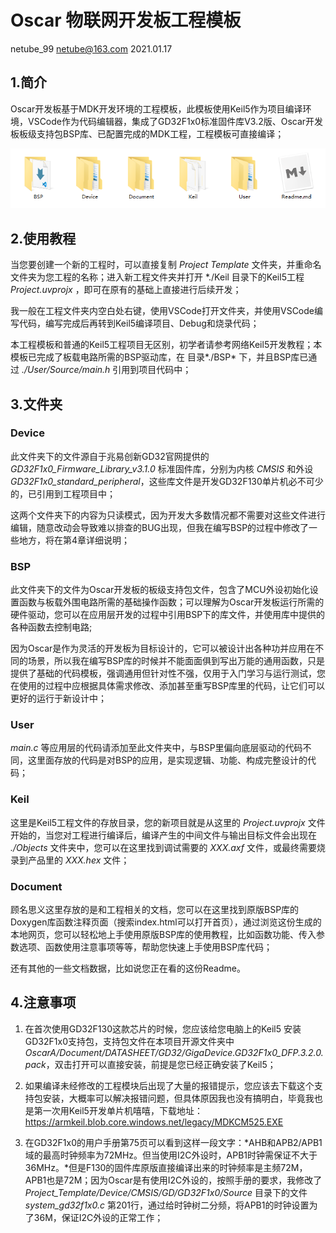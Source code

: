 # Oscar 物联网开发板工程模板

netube_99 netube@163.com 2021.01.17

## 1.简介
Oscar开发板基于MDK开发环境的工程模板，此模板使用Keil5作为项目编译环境，VSCode作为代码编辑器，集成了GD32F1x0标准固件库V3.2版、Oscar开发板板级支持包BSP库、已配置完成的MDK工程，工程模板可直接编译；

![目录截图](./Document/DOC_IMG/目录截图.png)

## 2.使用教程
当您要创建一个新的工程时，可以直接复制 *Project Template* 文件夹，并重命名文件夹为您工程的名称；进入新工程文件夹并打开 *./Keil 目录下的Keil5工程 *Project.uvprojx* ，即可在原有的基础上直接进行后续开发；

我一般在工程文件夹内空白处右键，使用VSCode打开文件夹，并使用VSCode编写代码，编写完成后再转到Keil5编译项目、Debug和烧录代码；

本工程模板和普通的Keil5工程项目无区别，初学者请参考网络Keil5开发教程；本模板已完成了板载电路所需的BSP驱动库，在 目录*./BSP* 下，并且BSP库已通过 *./User/Source/main.h* 引用到项目代码中；

## 3.文件夹
### Device
此文件夹下的文件源自于兆易创新GD32官网提供的 *GD32F1x0_Firmware_Library_v3.1.0* 标准固件库，分别为内核 *CMSIS* 和外设 *GD32F1x0_standard_peripheral*，这些库文件是开发GD32F130单片机必不可少的，已引用到工程项目中；

这两个文件夹下的内容为只读模式，因为开发大多数情况都不需要对这些文件进行编辑，随意改动会导致难以排查的BUG出现，但我在编写BSP的过程中修改了一些地方，将在第4章详细说明；

### BSP
此文件夹下的文件为Oscar开发板的板级支持包文件，包含了MCU外设初始化设置函数与板载外围电路所需的基础操作函数；可以理解为Oscar开发板运行所需的硬件驱动，您可以在应用层开发的过程中引用BSP下的库文件，并使用库中提供的各种函数去控制电路;

因为Oscar是作为灵活的开发板为目标设计的，它可以被设计出各种功并应用在不同的场景，所以我在编写BSP库的时候并不能面面俱到写出万能的通用函数，只是提供了基础的代码模板，强调通用但针对性不强，仅用于入门学习与运行测试，您在使用的过程中应根据具体需求修改、添加甚至重写BSP库里的代码，让它们可以更好的运行于新设计中；

### User
*main.c* 等应用层的代码请添加至此文件夹中，与BSP里偏向底层驱动的代码不同，这里面存放的代码是对BSP的应用，是实现逻辑、功能、构成完整设计的代码；

### Keil
这里是Keil5工程文件的存放目录，您的新项目就是从这里的 *Project.uvprojx* 文件开始的，当您对工程进行编译后，编译产生的中间文件与输出目标文件会出现在 *./Objects* 文件夹中，您可以在这里找到调试需要的 *XXX.axf* 文件，或最终需要烧录到产品里的 *XXX.hex* 文件；

### Document
顾名思义这里存放的是和工程相关的文档，您可以在这里找到原版BSP库的Doxygen库函数注释页面（搜索index.html可以打开首页），通过浏览这份生成的本地网页，您可以轻松地上手使用原版BSP库的使用教程，比如函数功能、传入参数选项、函数使用注意事项等等，帮助您快速上手使用BSP库代码；

还有其他的一些文档数据，比如说您正在看的这份Readme。

## 4.注意事项
1. 在首次使用GD32F130这款芯片的时候，您应该给您电脑上的Keil5 安装 GD32F1x0支持包，支持包文件在本项目开源文件夹中 *OscarA/Document/DATASHEET/GD32/GigaDevice.GD32F1x0_DFP.3.2.0.pack*，双击打开可以直接安装，前提是您已经正确安装了Keil5；

2. 如果编译未经修改的工程模块后出现了大量的报错提示，您应该去下载这个支持包安装，大概率可以解决报错问题，但具体原因我也没有搞明白，毕竟我也是第一次用Keil5开发单片机嘻嘻，下载地址：https://armkeil.blob.core.windows.net/legacy/MDKCM525.EXE

3. 在GD32F1x0的用户手册第75页可以看到这样一段文字：*AHB和APB2/APB1域的最高时钟频率为72MHz。但当使用I2C外设时，APB1时钟需保证不大于36MHz。*但是F130的固件库原版直接编译出来的时钟频率是主频72M，APB1也是72M；因为Oscar是有使用I2C外设的，按照手册的要求，我修改了 *Project_Template/Device/CMSIS/GD/GD32F1x0/Source* 目录下的文件 *system_gd32f1x0.c* 第201行，通过给时钟树二分频，将APB1的时钟设置为了36M，保证I2C外设的正常工作；